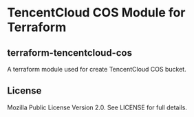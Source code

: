 # TencentCloud COS Module for Terraform

## terraform-tencentcloud-cos

A terraform module used for create TencentCloud COS bucket.

## License

Mozilla Public License Version 2.0.
See LICENSE for full details.
